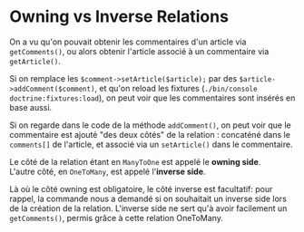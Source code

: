 # Owning vs Inverse Relations

On a vu qu'on pouvait obtenir les commentaires d'un article via `getComments()`, ou 
alors obtenir l'article associé à un commentaire via `getArticle()`.

Si on remplace les `$comment->setArticle($article);` par des
`$article->addComment($comment)`, et qu'on reload les fixtures (`./bin/console 
doctrine:fixtures:load`), on peut voir que les commentaires sont insérés en base aussi.  
 
Si on regarde dans le code de la méthode `addComment()`, on peut voir que le commentaire
est ajouté "des deux côtés" de la relation : concaténé dans le `comments[]` de
l'article, et associé via un `setArticle()` dans le commentaire.  

Le côté de la relation étant en `ManyToOne` est appelé le **owning side**.  
L'autre côté, en `OneToMany`, est appelé l'**inverse side**.  

Là où le côté owning est obligatoire, le côté inverse est facultatif: pour rappel,
la commande nous a demandé si on souhaitait un inverse side lors de la création de la 
relation. L'inverse side ne sert qu'à avoir facilement un `getComments()`, permis 
grâce à cette relation OneToMany.